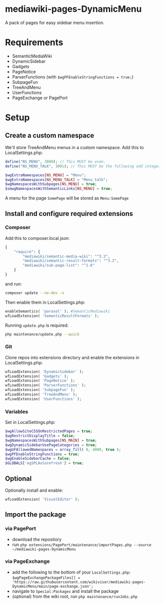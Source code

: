 # mediawiki-pages-DynamicMenu
A pack of pages for easy sidebar menu insertion.

# Requirements
* SemanticMediaWiki
* DynamicSidebar
* Gadgets
* PageNotice
* ParserFunctions (with `$wgPFEnableStringFunctions = true;`)
* SubpageFun
* TreeAndMenu
* UserFunctions
* PageExchange or PagePort

# Setup

## Create a custom namespace
We'll store TreeAndMenu menus in a custom namespace. Add this to LocalSettings.php:
```php
define("NS_MENU", 3000); // This MUST be even.
define("NS_MENU_TALK", 3001); // This MUST be the following odd integer.

$wgExtraNamespaces[NS_MENU] = "Menu";
$wgExtraNamespaces[NS_MENU_TALK] = "Menu_talk";
$wgNamespacesWithSubpages[NS_MENU] = true;
$smwgNamespacesWithSemanticLinks[NS_MENU] = true;
```
A menu for the page `SomePage` will be stored as `Menu:SomePage`

## Install and configure required extensions

### Composer
Add this to composer.local.json:
```php
{
    "require": {
        "mediawiki/semantic-media-wiki": "^3.2",
        "mediawiki/semantic-result-formats": "^3.2",
        "mediawiki/sub-page-list": "^1.6"
    }
}
```
and run:
```bash
composer update --no-dev -o
```
Then enable them in LocalSettings.php:
```php
enableSemantics( 'parasol' ); #SemanticMediawiki
wfLoadExtension( 'SemanticResultFormats' );
```
Running `update.php` is required:
```bash
php maintenance/update.php --quick
```

### Git
Clone repos into extensions directory and enable the extensions in LocalSettings.php:
```php
wfLoadExtension( 'DynamicSidebar' );
wfLoadExtension( 'Gadgets' );
wfLoadExtension( 'PageNotice' );
wfLoadExtension( 'ParserFunctions' );
wfLoadExtension( 'SubpageFun' );
wfLoadExtension( 'TreeAndMenu' );
wfLoadExtension( 'UserFunctions' );
```
### Variables
Set in LocalSettings.php:
```php
$wgAllowSiteCSSOnRestrictedPages = true;
$wgRestrictDisplayTitle = false;
$wgNamespacesWithSubpages[NS_MAIN] = true;
$wgDynamicSidebarUsePageCategories = true;
$wgUFAllowedNamespaces = array_fill( 0, 4000, true );
$wgPFEnableStringFunctions = true;
$wgEnableSidebarCache = false;
$GLOBALS['egSPLAutorefresh'] = true;
```
## Optional
Optionally install and enable:
```php
wfLoadExtension( 'VisualEditor' );
```
## Import the package

### via PagePort 

* download the repository
* run `php extensions/PagePort/maintenance/importPages.php --source ~/mediawiki-pages-DynamicMenu`

### via PageExchange

* add the following to the bottom of your `LocalSettings.php`: `$wgPageExchangePackageFiles[] = 'https://raw.githubusercontent.com/wikivisor/mediawiki-pages-DynamicMenu/main/page-exchange.json';`
* navigate to `Special:Packages` and install the package
* (optional) from the wiki root, run `php maintenance/runJobs.php`
